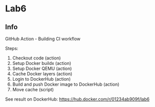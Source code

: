 # Lab6

## Info
GitHub Action - Building CI workflow

Steps:
1. Checkout code (action)
2. Setup Docker buildx (action)
3. Setup Docker QEMU (action)
4. Cache Docker layers (action)
5. Login to DockerHub (action)
6. Build and push Docker image to DockerHub (action)
7. Move cache (script)

See result on DockerHub: https://hub.docker.com/r/01234ab909f/lab6

